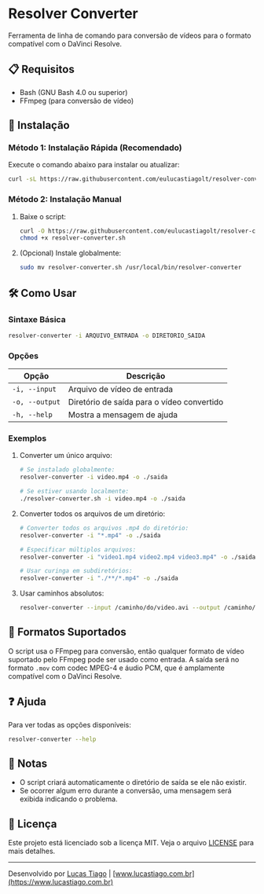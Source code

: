 # Resolver Converter

Ferramenta de linha de comando para conversão de vídeos para o formato compatível com o DaVinci Resolve.

## 📋 Requisitos

- Bash (GNU Bash 4.0 ou superior)
- FFmpeg (para conversão de vídeo)

## 🚀 Instalação

### Método 1: Instalação Rápida (Recomendado)

Execute o comando abaixo para instalar ou atualizar:

```bash
curl -sL https://raw.githubusercontent.com/eulucastiagolt/resolver-converter-shell/main/install.sh | bash
```

### Método 2: Instalação Manual

1. Baixe o script:
    ```bash
    curl -O https://raw.githubusercontent.com/eulucastiagolt/resolver-converter-shell/main/resolver-converter.sh
    chmod +x resolver-converter.sh
    ```

2. (Opcional) Instale globalmente:
    ```bash
    sudo mv resolver-converter.sh /usr/local/bin/resolver-converter
    ```

## 🛠 Como Usar

### Sintaxe Básica

```bash
resolver-converter -i ARQUIVO_ENTRADA -o DIRETORIO_SAIDA
```

### Opções

| Opção          | Descrição                                  |
| -------------- | ------------------------------------------ |
| `-i, --input`  | Arquivo de vídeo de entrada                |
| `-o, --output` | Diretório de saída para o vídeo convertido |
| `-h, --help`   | Mostra a mensagem de ajuda                 |

### Exemplos

1. Converter um único arquivo:
    ```bash
    # Se instalado globalmente:
    resolver-converter -i video.mp4 -o ./saida

    # Se estiver usando localmente:
    ./resolver-converter.sh -i video.mp4 -o ./saida
    ```

2. Converter todos os arquivos de um diretório:

    ```bash
    # Converter todos os arquivos .mp4 do diretório:
    resolver-converter -i "*.mp4" -o ./saida

    # Especificar múltiplos arquivos:
    resolver-converter -i "video1.mp4 video2.mp4 video3.mp4" -o ./saida

    # Usar curinga em subdiretórios:
    resolver-converter -i "./**/*.mp4" -o ./saida
    ```

3. Usar caminhos absolutos:

    ```bash
    resolver-converter --input /caminho/do/video.avi --output /caminho/da/saida
    ```

## 🔄 Formatos Suportados

O script usa o FFmpeg para conversão, então qualquer formato de vídeo suportado pelo FFmpeg pode ser usado como entrada. A saída será no formato `.mov` com codec MPEG-4 e áudio PCM, que é amplamente compatível com o DaVinci Resolve.

## ❓ Ajuda

Para ver todas as opções disponíveis:

```bash
resolver-converter --help
```

## 📝 Notas

- O script criará automaticamente o diretório de saída se ele não existir.
- Se ocorrer algum erro durante a conversão, uma mensagem será exibida indicando o problema.

## 📄 Licença

Este projeto está licenciado sob a licença MIT. Veja o arquivo [LICENSE](LICENSE) para mais detalhes.

---

Desenvolvido por [Lucas Tiago](https://github.com/eulucastiagolt) | [www.lucastiago.com.br](https://www.lucastiago.com.br)
